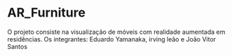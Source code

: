 # AR_Furniture
O projeto consiste na visualização de móveis com realidade aumentada em residências. 
Os integrantes: Eduardo Yamanaka, irving leão e João Vitor Santos
